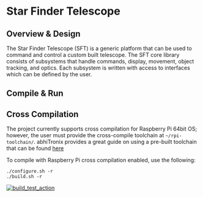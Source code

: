 # Star Finder Telescope

## Overview & Design
The Star Finder Telescope (SFT) is a generic platform that can be used to command and control a custom built telescope. The SFT core library consists of subsystems that handle commands, display, movement, object tracking, and optics. Each subsystem is written with access to interfaces which can be defined by the user.

## Compile & Run

## Cross Compilation
The project currently supports cross compilation for Raspberry Pi 64bit OS; however, the user must provide the cross-compile toolchain at `~/rpi-toolchain/`. abhiTronix provides a great guide on using a pre-built toolchain that can be found [here](https://github.com/abhiTronix/raspberry-pi-cross-compilers/wiki/Cross-Compiler-CMake-Usage-Guide-with-rsynced-Raspberry-Pi-64-bit-OS#cross-compiler-cmake-usage-guide-with-rsynced-raspberry-pi-64-bit-os)

To compile with Raspberry Pi cross compilation enabled, use the following:
```
./configure.sh -r
./build.sh -r
```

[![build_test_action](https://github.com/Causland/Star-Finder-Telescope/actions/workflows/build_test.yml/badge.svg)](https://github.com/Causland/Star-Finder-Telescope/actions/workflows/build_test.yml)


